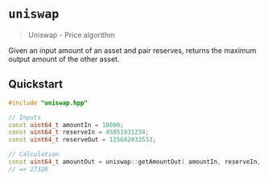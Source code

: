 # `uniswap`

> Uniswap - Price algorithm

Given an input amount of an asset and pair reserves, returns the maximum output amount of the other asset.

## Quickstart

```c++
#include "uniswap.hpp"

// Inputs
const uint64_t amountIn = 10000;
const uint64_t reserveIn = 45851931234;
const uint64_t reserveOut = 125682033533;

// Calculation
const uint64_t amountOut = uniswap::getAmountOut( amountIn, reserveIn, reserveOut );
// => 27328
```
